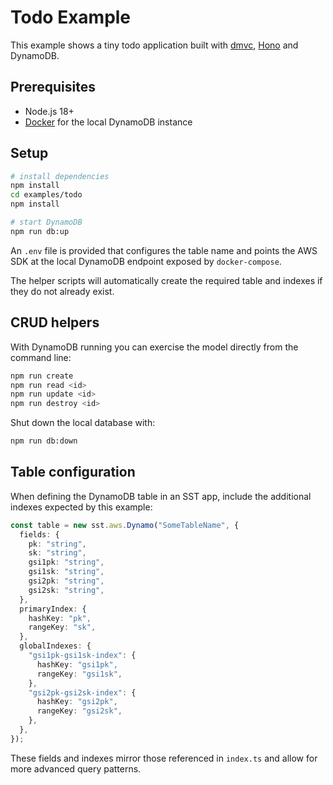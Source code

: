# Todo Example

This example shows a tiny todo application built with [dmvc](../../README.md), [Hono](https://hono.dev) and DynamoDB.

## Prerequisites

- Node.js 18+
- [Docker](https://www.docker.com/) for the local DynamoDB instance

## Setup

```bash
# install dependencies
npm install
cd examples/todo
npm install

# start DynamoDB
npm run db:up
```

An `.env` file is provided that configures the table name and points the AWS SDK at the local DynamoDB endpoint exposed by `docker-compose`.

The helper scripts will automatically create the required table and indexes if they do not already exist.

## CRUD helpers

With DynamoDB running you can exercise the model directly from the command line:

```bash
npm run create
npm run read <id>
npm run update <id>
npm run destroy <id>
```

Shut down the local database with:

```bash
npm run db:down
```

## Table configuration

When defining the DynamoDB table in an SST app, include the additional indexes expected by this example:

```ts
const table = new sst.aws.Dynamo("SomeTableName", {
  fields: {
    pk: "string",
    sk: "string",
    gsi1pk: "string",
    gsi1sk: "string",
    gsi2pk: "string",
    gsi2sk: "string",
  },
  primaryIndex: {
    hashKey: "pk",
    rangeKey: "sk",
  },
  globalIndexes: {
    "gsi1pk-gsi1sk-index": {
      hashKey: "gsi1pk",
      rangeKey: "gsi1sk",
    },
    "gsi2pk-gsi2sk-index": {
      hashKey: "gsi2pk",
      rangeKey: "gsi2sk",
    },
  },
});
```

These fields and indexes mirror those referenced in `index.ts` and allow for more advanced query patterns.
